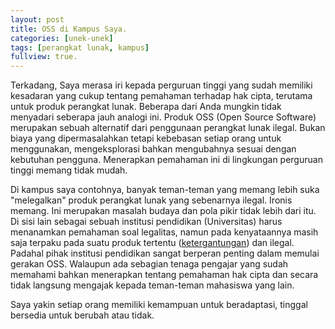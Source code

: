 ```yaml
---
layout: post
title: OSS di Kampus Saya.
categories: [unek-unek]
tags: [perangkat lunak, kampus]
fullview: true.
---
```


Terkadang, Saya merasa iri kepada perguruan tinggi yang sudah memiliki kesadaran yang cukup tentang pemahaman terhadap hak cipta, terutama untuk produk perangkat lunak. Beberapa dari Anda mungkin tidak menyadari seberapa jauh analogi ini. Produk OSS (Open Source Software) merupakan sebuah alternatif dari penggunaan perangkat lunak ilegal. Bukan biaya yang dipermasalahkan tetapi kebebasan setiap orang untuk menggunakan, mengeksplorasi bahkan mengubahnya sesuai dengan kebutuhan pengguna. Menerapkan pemahaman ini di lingkungan perguruan tinggi memang tidak mudah.

Di kampus saya contohnya, banyak teman-teman yang memang lebih suka "melegalkan" produk perangkat lunak yang sebenarnya ilegal. Ironis memang. Ini merupakan masalah budaya dan pola pikir tidak lebih dari itu. Di sisi lain sebagai sebuah institusi pendidikan (Universitas) harus menanamkan pemahaman soal legalitas, namun pada kenyataannya masih saja terpaku pada suatu produk tertentu ([ketergantungan](http://blog.mahasiswasederhana.com/oss/2014/10/19/tips-mengurangi-ketergantungan.html)) dan ilegal. Padahal pihak institusi pendidikan sangat berperan penting dalam memulai gerakan OSS. Walaupun ada sebagian tenaga pengajar yang sudah memahami bahkan menerapkan tentang pemahaman hak cipta dan secara tidak langsung mengajak kepada teman-teman mahasiswa yang lain.

Saya yakin setiap orang memiliki kemampuan untuk beradaptasi, tinggal bersedia untuk berubah atau tidak.
